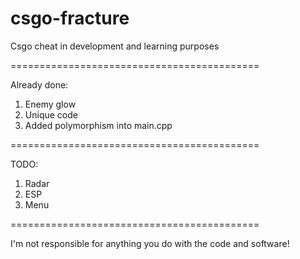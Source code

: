 # csgo-fracture
Csgo cheat in development and learning purposes 

===========================================

Already done:
1. Enemy glow
2. Unique code
3. Added polymorphism into main.cpp

===========================================

TODO:
1. Radar
2. ESP
3. Menu

===========================================

I'm not responsible for anything you do with the code and software!
